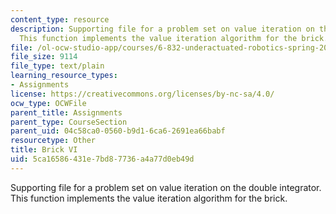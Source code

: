 ```yaml
---
content_type: resource
description: Supporting file for a problem set on value iteration on the double integrator.
  This function implements the value iteration algorithm for the brick.
file: /ol-ocw-studio-app/courses/6-832-underactuated-robotics-spring-2009/5ca16586431e7bd87736a4a77d0eb49d_brick_vi.m
file_size: 9114
file_type: text/plain
learning_resource_types:
- Assignments
license: https://creativecommons.org/licenses/by-nc-sa/4.0/
ocw_type: OCWFile
parent_title: Assignments
parent_type: CourseSection
parent_uid: 04c58ca0-0560-b9d1-6ca6-2691ea66babf
resourcetype: Other
title: Brick VI
uid: 5ca16586-431e-7bd8-7736-a4a77d0eb49d
---
```

Supporting file for a problem set on value iteration on the double integrator. This function implements the value iteration algorithm for the brick.